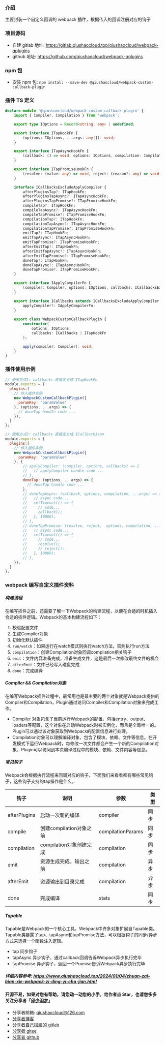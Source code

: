 ### 介绍
主要封装一个自定义回调的 webpack 插件，根据传入的回调注册对应的钩子

### 项目源码
* 自建 gitlab 地址: https://gitlab.qiushaocloud.top/qiushaocloud/webpack-qplugins
* github 地址: https://github.com/qiushaocloud/webpack-qplugins

### npm 包
* 安装 npm 包: `npm install --save-dev @qiushaocloud/webpack-custom-callback-plugin`

### 插件 TS 定义
``` typescript
declare module '@qiushaocloud/webpack-custom-callback-plugin' {
    import { Compiler, Compilation } from 'webpack';

    export type IOptions = Record<string, any> | undefined;

    export interface ITapHookFn {
        (options: IOptions, ...args: any[]): void;
    }

    export interface ITapAsyncHookFn {
        (callback: () => void, options: IOptions, compilation: Compilation, ...args: any[]): void;
    }

    export interface ITapPromiseHookFn {
        (resolve: (value: any) => void, reject: (reason?: any) => void, options: IOptions, compilation: Compilation, ...args: any[]): void;
    }

    interface ICallbacksExcludeApplyCompiler {
        afterPluginsTap?: ITapHookFn;
        afterPluginsTapAsync?: ITapAsyncHookFn;
        afterPluginsTapPromise?: ITapPromiseHookFn;
        compileTap?: ITapHookFn;
        compileTapAsync?: ITapAsyncHookFn;
        compileTapPromise?: ITapPromiseHookFn;
        compilationTap?: ITapHookFn;
        compilationTapAsync?: ITapAsyncHookFn;
        compilationTapPromise?: ITapPromiseHookFn;
        emitTap?: ITapHookFn;
        emitTapAsync?: ITapAsyncHookFn;
        emitTapPromise?: ITapPromiseHookFn;
        afterEmitTap?: ITapHookFn;
        afterEmitTapAsync?: ITapAsyncHookFn;
        afterEmitTapPromise?: ITapPromiseHookFn;
        doneTap?: ITapHookFn;
        doneTapAsync?: ITapAsyncHookFn;
        doneTapPromise?: ITapPromiseHookFn;
    }

    export interface IApplyCompilerFn {
        (compiler: Compiler, options: IOptions, callbacks: ICallbacksExcludeApplyCompiler): void;
    }

    export interface ICallbacks extends ICallbacksExcludeApplyCompiler {
        applyCompiler?: IApplyCompilerFn;
    }
    
    export class WebpackCustomCallbackPlugin {
        constructor(
            options: IOptions,
            callbacks: ICallbacks | ITapHookFn
        );

        apply(compiler: Compiler): void;
    }
}
```

### 插件使用示例
``` javascript
// 使用方式1: callbacks 直接定义成 ITapHookFn
module.exports = {
  plugins:[
    // 传入插件实例
    new WebpackCustomCallbackPlugin({
      paramKey: 'paramValue'
    }, (options, ...args) => {
      // doneTap handle code ...
    }),
  ]
};

// 使用方式2: callbacks 直接定义成 ICallbackJson
module.exports = {
  plugins:[
    // 传入插件实例
    new WebpackCustomCallbackPlugin({
      paramKey: 'paramValue'
    }, {
        // applyCompiler: (compiler, options, callbacks) => {
        //   // applyCompiler handle code ...
        // },
        doneTap: (options, ...args) => {
          // doneTap handle code ...
        },
        // doneTapAsync: (callback, options, compilation, ...args) => {
        //   // async code...
        //   setTimeout(() => {
        //     // code...
        //     callback();
        //   }, 10000);
        // },
        // doneTapPromise: (resolve, reject,  options, compilation, ...args) => {
        //   // async code...
        //   setTimeout(() => {
        //     // code...
        //     resolve();
        //     // reject();
        //   }, 10000);
        // },
    }),
  ]
};
```

### webpack 编写自定义插件资料
##### 构建流程
在编写插件之前，还需要了解一下Webpack的构建流程，以便在合适的时机插入合适的插件逻辑。Webpack的基本构建流程如下：
1. 校验配置文件
2. 生成Compiler对象
3. 初始化默认插件
4. `run/watch`：如果运行在watch模式则执行watch方法，否则执行run方法
5. `compilation`：创建Compilation对象回调compilation相关钩子
6. `emit`：文件内容准备完成，准备生成文件，这是最后一次修改最终文件的机会
7. `afterEmit`：文件已经写入磁盘完成
8. `done`：完成编译

##### Compiler && Compilation对象
在编写Webpack插件过程中，最常用也是最主要的两个对象就是Webpack提供的Compiler和Compilation，Plugin通过访问Compiler和Compilation对象来完成工作。
* Compiler 对象包含了当前运行Webpack的配置，包括entry、output、loaders等配置，这个对象在启动Webpack时被实例化，而且是全局唯一的。Plugin可以通过该对象获取到Webpack的配置信息进行处理。
* Compilation对象可以理解编译对象，包含了模块、依赖、文件等信息。在开发模式下运行Webpack时，每修改一次文件都会产生一个新的Compilation对象，Plugin可以访问到本次编译过程中的模块、依赖、文件内容等信息。

##### 常见钩子
Webpack会根据执行流程来回调对应的钩子，下面我们来看看都有哪些常见钩子，这些钩子支持的tap操作是什么。

| 钩子         | 说明                    | 参数              | 类型 |
| ------------ | ----------------------- | ----------------- | ---- |
| afterPlugins | 启动一次新的编译        | compiler          | 同步 |
| compile      | 创建compilation对象之前 | compilationParams | 同步 |
| compilation  | compilation对象创建完成 | compilation       | 同步 |
| emit         | 资源生成完成，输出之前  | compilation       | 异步 |
| afterEmit    | 资源输出到目录完成      | compilation       | 异步 |
| done         | 完成编译                | stats             | 同步 |


##### Tapable

Tapable是Webpack的一个核心工具，Webpack中许多对象扩展自Tapable类。Tapable类暴露了tap、tapAsync和tapPromise方法，可以根据钩子的同步/异步方式来选择一个函数注入逻辑。

- tap 同步钩子
- tapAsync 异步钩子，通过callback回调告诉Webpack异步执行完毕
- tapPromise 异步钩子，返回一个Promise告诉Webpack异步执行完毕

##### 详细内容参考: https://www.qiushaocloud.top/2024/01/04/zhuan-zai-bian-xie-webpack-zi-ding-yi-cha-jian.html



#### 开源不易，如果对您有帮助，请您动一动您的小手，给作者点 Star，也请您多多关注分享者「[邱少羽梦](https://www.qiushaocloud.top)」

* 分享者邮箱: [qiushaocloud@126.com](mailto:qiushaocloud@126.com)
* [分享者博客](https://www.qiushaocloud.top)
* [分享者自己搭建的 gitlab](https://gitlab.qiushaocloud.top/qiushaocloud) 
* [分享者 gitee](https://gitee.com/qiushaocloud/dashboard/projects) 
* [分享者 github](https://github.com/qiushaocloud?tab=repositories) 
